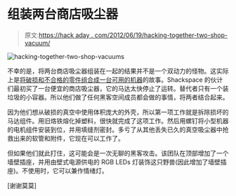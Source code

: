 # 组装两台商店吸尘器

> 原文:[https://hack aday . com/2012/06/19/hacking-together-two-shop-vacuum/](https://hackaday.com/2012/06/19/hacking-together-two-shop-vacuums/)

![](../Images/e0089f7dbbf7e335814bba456d0965a7.png "hacking-together-two-shop-vacuums")

不幸的是，将两台商店吸尘器组装在一起的结果并不是一个双动力的怪物。这实际上是[将破损和不合格的零件组合成一台可用的机器](http://shackspace.de/?p=3209)的故事。Shackspace 的伙计们最初买了一台便宜的商店吸尘器，它的马达太快停止了运转。替代者只有一个装垃圾的小容器。所以他们做了任何黑客空间成员都会做的事情，将两者结合起来。

因为他们想从破损的真空中使用体积庞大的外壳，所以第一项工作就是拆除损坏的马达组件。用旧烙铁熔化掉塑料，很快就完成了这项工作。然后用螺钉将小型机器的电机组件安装到位，并用填缝剂密封。多亏了从其他丢失已久的真空吸尘器中抢救出来的软管和附件，它现在可以工作了。

但如果他们就此打住，这可能会是一次无聊的黑客攻击。该团队在顶部增加了一个墙壁插座，并用由壁式电源供电的 RGB LEDs 灯装饰这只野兽(因此增加了墙壁插座)。不使用时，它可以兼作情绪灯。

[谢谢莫莫]